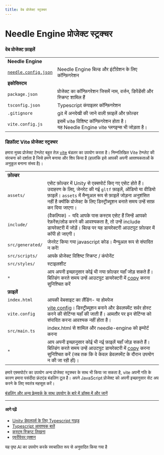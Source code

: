 ```yaml
---
title: वेब प्रोजेक्ट स्ट्रक्चर
---
```


# Needle Engine प्रोजेक्ट स्ट्रक्चर

### वेब प्रोजेक्ट फ़ाइलें

| | |
| --- | --- |
| **Needle Engine** | |
| [`needle.config.json`](./reference/needle-config-json.md) | Needle Engine बिल्ड और इंटीग्रेशन के लिए कॉन्फ़िगरेशन |
| **इकोसिस्टम** | |
| `package.json` | प्रोजेक्ट का कॉन्फ़िगरेशन जिसमें नाम, वर्जन, डिपेंडेंसी और स्क्रिप्ट शामिल हैं |
| `tsconfig.json` | Typescript कंपाइलर कॉन्फ़िगरेशन |
| `.gitignore` | git में अनदेखी की जाने वाली फ़ाइलें और फ़ोल्डर |
| `vite.config.js` | इसमें vite विशिष्ट कॉन्फ़िगरेशन होता है।<br/>यह Needle Engine vite प्लगइन्स भी जोड़ता है। |


### डिफ़ॉल्ट Vite प्रोजेक्ट स्ट्रक्चर

हमारा मुख्य प्रोजेक्ट टेम्प्लेट बहुत तेज़ [vite](https://vitejs.dev/) बंडलर का उपयोग करता है। निम्नलिखित Vite टेम्प्लेट की संरचना को दर्शाता है जिसे हमने बनाया और शिप किया है (हालांकि इसे आपकी अपनी आवश्यकताओं के अनुकूल बनाना संभव है)।

| | |
| --- | --- |
| **फ़ोल्डर** | |
| `assets/` | एसेट फ़ोल्डर में Unity से एक्सपोर्ट किए गए एसेट होते हैं। उदाहरण के लिए, जेनरेट की गई ``gltf`` फ़ाइलें, ऑडियो या वीडियो फ़ाइलें। ``assets`` में मैन्युअल रूप से फ़ाइलें जोड़ना अनुशंसित नहीं है क्योंकि प्रोजेक्ट के लिए डिस्ट्रीब्यूशन बनाते समय उन्हें साफ़ कर दिया जाएगा।
| `include/` | (वैकल्पिक) - यदि आपके पास कस्टम एसेट हैं जिन्हें आपको रेफ़रेंस/लोड करने की आवश्यकता है, तो उन्हें include डायरेक्टरी में जोड़ें। बिल्ड पर यह डायरेक्टरी आउटपुट फ़ोल्डर में कॉपी हो जाएगी।
| `src/generated/` | जेनरेट किया गया javascript कोड। मैन्युअल रूप से संपादित न करें!
| `src/scripts/` | आपके प्रोजेक्ट विशिष्ट स्क्रिप्ट / कंपोनेंट
| `src/styles/` | स्टाइलशीट
| `*` | आप अपनी इच्छानुसार कोई भी नया फ़ोल्डर यहाँ जोड़ सकते हैं। बिल्डिंग करते समय उन्हें आउटपुट डायरेक्टरी में [copy](./reference/needle-config-json.md) करना सुनिश्चित करें |
| **फ़ाइलें** | |
| `index.html` | आपकी वेबसाइट का लैंडिंग- या होमपेज
| `vite.config` | [vite config](https://vitejs.dev/config/)। डिस्ट्रीब्यूशन बनाने और डेवलपमेंट सर्वर होस्ट करने की सेटिंग्स यहाँ की जाती हैं। आमतौर पर इन सेटिंग्स को संपादित करना आवश्यक नहीं होता है।
| `src/main.ts` | index.html से शामिल और needle-engine को इम्पोर्ट करना
| `*` | आप अपनी इच्छानुसार कोई भी नई फ़ाइलें यहाँ जोड़ सकते हैं। बिल्डिंग करते समय उन्हें आउटपुट डायरेक्टरी में [copy](./reference/needle-config-json.md) करना सुनिश्चित करें (जब तक कि वे केवल डेवलपमेंट के दौरान उपयोग न की जा रही हों)। |

हमारे एक्सपोर्टर का उपयोग अन्य प्रोजेक्ट स्ट्रक्चर के साथ भी किया जा सकता है, vite अपनी गति के कारण हमारा पसंदीदा फ्रंटएंड बंडलिंग टूल है। अपने JavaScript प्रोजेक्ट को अपनी इच्छानुसार सेट अप करने के लिए स्वतंत्र महसूस करें।

[बंडलिंग और अन्य फ़्रेमवर्क के साथ उपयोग के बारे में डॉक्स में और जानें](html.md)

---

#### आगे पढ़ें

- [Unity डेवलपर्स के लिए Typescript गाइड](./getting-started/for-unity-developers.md)
- [Typescript आवश्यक बातें](./getting-started/typescript-essentials.md)
- [कस्टम स्क्रिप्ट लिखना](./scripting.md)
- [एवरीवेयर एक्शन](./everywhere-actions.md)


यह पृष्ठ AI का उपयोग करके स्वचालित रूप से अनुवादित किया गया है